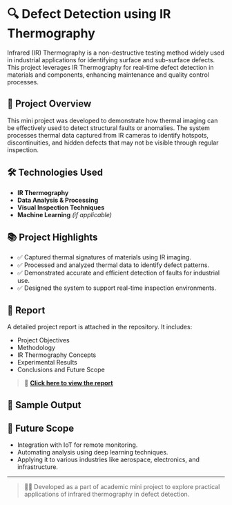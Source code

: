 # 🔍 Defect Detection using IR Thermography

Infrared (IR) Thermography is a non-destructive testing method widely used in industrial applications for identifying surface and sub-surface defects. This project leverages IR Thermography for real-time defect detection in materials and components, enhancing maintenance and quality control processes.

## 📌 Project Overview

This mini project was developed to demonstrate how thermal imaging can be effectively used to detect structural faults or anomalies. The system processes thermal data captured from IR cameras to identify hotspots, discontinuities, and hidden defects that may not be visible through regular inspection.

## 🛠️ Technologies Used

- **IR Thermography**
- **Data Analysis & Processing**
- **Visual Inspection Techniques**
- **Machine Learning** *(if applicable)*

## 📚 Project Highlights

- ✅ Captured thermal signatures of materials using IR imaging.
- ✅ Processed and analyzed thermal data to identify defect patterns.
- ✅ Demonstrated accurate and efficient detection of faults for industrial use.
- ✅ Designed the system to support real-time inspection environments.

## 📄 Report

A detailed project report is attached in the repository. It includes:

- Project Objectives
- Methodology
- IR Thermography Concepts
- Experimental Results
- Conclusions and Future Scope

> 📎 **[Click here to view the report](./Report.pdf)**

## 📸 Sample Output

## 🚀 Future Scope

- Integration with IoT for remote monitoring.
- Automating analysis using deep learning techniques.
- Applying it to various industries like aerospace, electronics, and infrastructure.

---

> 👨‍💻 Developed as a part of academic mini project to explore practical applications of infrared thermography in defect detection.

